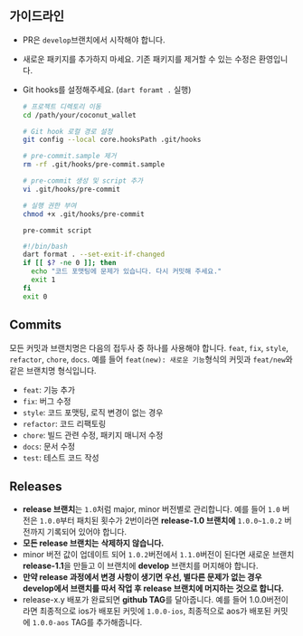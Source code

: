 ## 가이드라인

* PR은 `develop`브랜치에서 시작해야 합니다.
* 새로운 패키지를 추가하지 마세요. 기존 패키지를 제거할 수 있는 수정은 환영입니다.
* Git hooks를 설정해주세요. (`dart foramt .` 실행)
  ```bash
  # 프로젝트 디렉토리 이동
  cd /path/your/coconut_wallet
  
  # Git hook 로컬 경로 설정
  git config --local core.hooksPath .git/hooks

  # pre-commit.sample 제거
  rm -rf .git/hooks/pre-commit.sample

  # pre-commit 생성 및 script 추가
  vi .git/hooks/pre-commit

  # 실행 권한 부여
  chmod +x .git/hooks/pre-commit
  ```

  `pre-commit script`
  ```bash
  #!/bin/bash
  dart format . --set-exit-if-changed
  if [[ $? -ne 0 ]]; then
    echo "코드 포맷팅에 문제가 있습니다. 다시 커밋해 주세요."
    exit 1
  fi
  exit 0
  ```

## Commits

모든 커밋과 브랜치명은 다음의 접두사 중 하나를 사용해야 합니다. `feat`, `fix`, `style`, `refactor`, `chore`, `docs`. 예를 들어 `feat(new): 새로운 기능`형식의 커밋과 `feat/new`와 같은 브랜치명 형식입니다.

- `feat`: 기능 추가
- `fix`: 버그 수정
- `style`: 코드 포맷팅, 로직 변경이 없는 경우
- `refactor`: 코드 리팩토링
- `chore`: 빌드 관련 수정, 패키지 매니저 수정
- `docs`: 문서 수정
- `test`: 테스트 코드 작성

## Releases

- **release 브랜치**는 `1.0`처럼 major, minor 버전별로 관리합니다. 예를 들어 `1.0` 버전은 `1.0.0`부터 패치된 횟수가 2번이라면 **release-1.0 브랜치에** `1.0.0~1.0.2` 버전까지 기록되어 있어야 합니다.
- **모든 release 브랜치는** **삭제하지 않습니다.**
- minor 버전 값이 업데이트 되어 `1.0.2`버전에서 `1.1.0`버전이 된다면 새로운 브랜치 **release-1.1**을 만들고 이 브랜치에 **develop** 브랜치를 머지해야 합니다. 
- **만약 release 과정에서 변경 사항이 생기면 우선, 별다른 문제가 없는 경우 develop에서 브랜치를 따서 작업 후 release 브랜치에 머지하는 것으로 합니다.** 
- release-x.y 배포가 완료되면 **github TAG**를 달아줍니다. 예를 들어 1.0.0버전이라면 최종적으로 ios가 배포된 커밋에 `1.0.0-ios`, 최종적으로 aos가 배포된 커밋에 `1.0.0-aos` TAG를 추가해줍니다.
